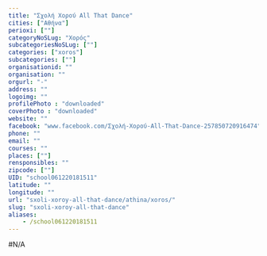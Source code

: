 ```yaml
---
title: "Σχολή Χορού All That Dance"
cities: ["Αθήνα"]
perioxi: [""]
categoryNoSLug: "Χορός"
subcategoriesNoSLug: [""]
categories: ["xoros"]
subcategories: [""]
organisationid: ""
organisation: ""
orgurl: "-"
address: ""
logoimg: ""
profilePhoto : "downloaded"
coverPhoto : "downloaded"
website: ""
facebook: "www.facebook.com/Σχολή-Χορού-All-That-Dance-257850720916474"
phone: ""
email: ""
courses: ""
places: [""]
rensponsibles: ""
zipcode: [""]
UID: "school061220181511"
latitude: ""
longitude: ""
url: "sxoli-xoroy-all-that-dance/athina/xoros/"
slug: "sxoli-xoroy-all-that-dance"
aliases:
    - /school061220181511
---
```





#N/A